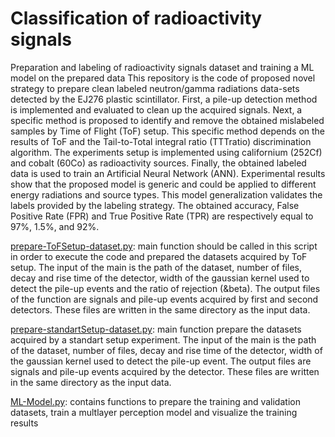 # Classification of radioactivity signals
Preparation  and labeling of radioactivity signals dataset and training a ML model on the prepared data
This repository is the code of proposed novel strategy to prepare clean labeled neutron/gamma radiations data-sets detected by the EJ276 plastic scintillator. First, a pile-up detection method is implemented and evaluated to clean up the acquired signals. Next, a specific method is proposed to identify and remove the obtained mislabeled samples by Time of Flight (ToF) setup. This specific method depends on the results of ToF and the Tail-to-Total integral ratio (TTTratio) discrimination algorithm. The experiments setup is implemented using californium (252Cf) and cobalt (60Co) as radioactivity sources. Finally, the obtained labeled data is used to train an Artificial Neural Network (ANN). Experimental results show that the proposed model is generic and could be applied to different energy radiations and source types. This model
generalization validates the labels provided by the labeling strategy. The obtained accuracy, False Positive Rate (FPR) and True Positive Rate (TPR) are respectively
equal to 97%, 1.5%, and 92%.

[prepare-ToFSetup-dataset.py](https://github.com/Hachem96/Classification-of-radioactivity-signals/blob/master/prepare-ToFSetup-dataset.py): main function should be called in this script in order to execute the code and prepared the datasets acquired by ToF setup. The input of the main is the path of the dataset, number of files, decay and rise time of the detector, width of the gaussian kernel used to detect the pile-up events and the ratio of rejection (&beta). The output files of the function are signals and pile-up events acquired by first and second detectors. These files are written in the same directory as the input data.

[prepare-standartSetup-dataset.py](https://github.com/Hachem96/Classification-of-radioactivity-signals/blob/master/prepare-standartSetup-dataset.py): main function prepare the datasets acquired by a standart setup experiment. The input of the main is the path of the dataset, number of files, decay and rise time of the detector, width of the gaussian kernel used to detect the pile-up event. The output files are signals and pile-up events acquired by the detector. These files are written in the same directory as the input data.

[ML-Model.py](https://github.com/Hachem96/Classification-of-radioactivity-signals/blob/master/ML-Model.py): contains functions to prepare the training and validation datasets, train a multlayer perception model and visualize the training results 

